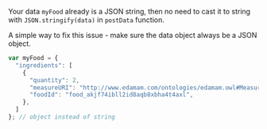 Your data `myFood` already is a JSON string, then no need to cast it to string with `JSON.stringify(data)` in `postData` function.

A simple way to fix this issue - make sure the data object always be a JSON object.

```js
var myFood = {
  "ingredients": [
    {
      "quantity": 2,
      "measureURI": "http://www.edamam.com/ontologies/edamam.owl#Measure_ounce",
      "foodId": "food_akjf74ibll2id8aqb8xbha4t4axl",
    },
  ]
}; // object instead of string
```
